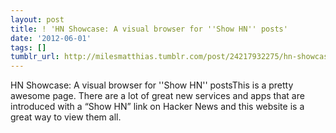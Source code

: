 ```yaml
---
layout: post
title: ! 'HN Showcase: A visual browser for ''Show HN'' posts'
date: '2012-06-01'
tags: []
tumblr_url: http://milesmatthias.tumblr.com/post/24217932275/hn-showcase-a-visual-browser-for-show-hn-posts
---
```

HN Showcase: A visual browser for ''Show HN'' postsThis is a pretty awesome page. There are a lot of great new services and apps that are introduced with a “Show HN” link on Hacker News and this website is a great way to view them all.
